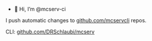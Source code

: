 - 👋 Hi, I’m @mcserv-ci

I push automatic changes to [github.com/mcservcli](https://github.com/mcservcli) repos.

CLI: [github.com/DRSchlaubi/mcserv](https://github.com/DRSchlaubi/mcserv)
